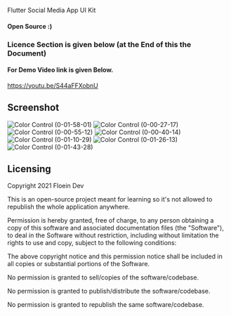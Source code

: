 Flutter Social Media App UI Kit
#### Open Source :)
### Licence Section is given below (at the End of this the Document)
#### For Demo Video link is given Below.
https://youtu.be/S44aFFXobnU

## Screenshot

![Color Control (0-01-58-01)](https://user-images.githubusercontent.com/57150383/117729069-c08c5380-b203-11eb-8437-3cfb7dba830c.png)
![Color Control (0-00-27-17)](https://user-images.githubusercontent.com/57150383/117729428-3f818c00-b204-11eb-8812-6c04ac99e083.png)
![Color Control (0-00-55-12)](https://user-images.githubusercontent.com/57150383/117729419-3b556e80-b204-11eb-9c7a-bef071c01afa.png)
![Color Control (0-00-40-14)](https://user-images.githubusercontent.com/57150383/117729430-3f818c00-b204-11eb-974c-1102f0d6606d.png)
![Color Control (0-01-10-29)](https://user-images.githubusercontent.com/57150383/117729424-3db7c880-b204-11eb-9ae5-bd1be867b38e.png)
![Color Control (0-01-26-13)](https://user-images.githubusercontent.com/57150383/117729425-3e505f00-b204-11eb-91f1-d4fb0773efc1.png)
![Color Control (0-01-43-28)](https://user-images.githubusercontent.com/57150383/117729426-3ee8f580-b204-11eb-9780-53a1cac0c728.png)

## Licensing
Copyright 2021 Floein Dev

This is an open-source project meant for learning so it's not allowed to republish the whole application anywhere.

Permission is hereby granted, free of charge, to any person obtaining a copy of this software and associated documentation files (the "Software"), to deal in the Software without restriction, including without limitation the rights to use and copy, subject to the following conditions:

The above copyright notice and this permission notice shall be included in all copies or substantial portions of the Software.

No permission is granted to sell/copies of the software/codebase.

No permission is granted to publish/distribute the software/codebase.

No permission is granted to republish the same software/codebase.
